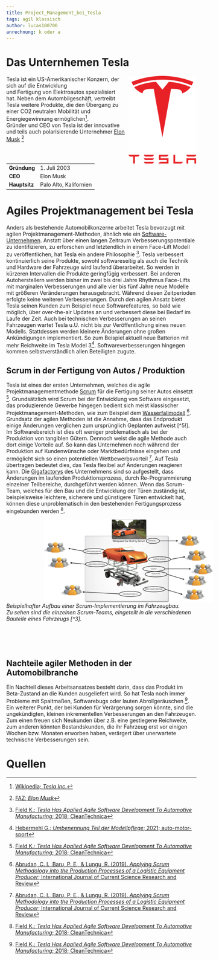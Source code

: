 ```yaml
---
title: Project_Management_bei_Tesla
tags: agil klassisch
author: lucas100700
anrechnung: k oder a
---
```




# Das Unternhemen Tesla 

<img style="float: right; margin-left: 10px" src="Project_Management_bei_Tesla/Tesla.jpg" width="180" height="232" align="right">

Tesla ist ein US-Amerikanischer Konzern, der sich auf die Entwicklung <br/> und Fertigung von Elektroautos spezialisiert hat. 
Neben dem Autombilgeschäft, vertreibt Tesla weitere Produkte, die den Übergang zu einer CO2 neutralen Mobilität und Energiegewinnung ermöglichen[^1]. <br/>
Gründer und CEO von Tesla ist der innovative und teils auch polarisierende Unternehmer [Elon Musk](https://de.wikipedia.org/wiki/Elon_Musk) [^2]
<br/>
<br/>
<table> 
  <tbody>
    <tr> <td> <b>Gründung<b> </td> <td> 1. Juli 2003 </td> 
    <tr> <td> <b>CEO<b> </td> <td> Elon Musk </td> 
    <tr> <td> <b>Hauptsitz<b> </td> <td> Palo Alto, Kalifornien </td>
  </body>
</table>



# Agiles Projektmanagement bei Tesla 

Anders als bestehende Automobilkonzerne arbeitet Tesla bevorzugt mit agilen Projektmanagement-Methoden, ähnlich wie ein [Software-Unternehmen](Spotify_Projectmanagement_Model.md). Anstatt über einen langen Zeitraum Verbesserungspotentiale zu identifizieren, zu erforschen und letztendlich in einem Face-Lift Modell zu veröffentlichen, hat Tesla ein andere Philosophie [^3]. 
Tesla verbessert kontinuierlich seine Produkte, sowohl softwareseitig als auch die Technik und Hardware der Fahrzeuge wird laufend überarbeitet. So werden in kürzeren Intervallen die Produkte geringfügig verbessert. Bei anderen Autoherstellern werden bisher im zwei bis drei Jahre Rhythmus Face-Lifts mit marginalen Verbesserungen und alle vier bis fünf Jahre neue Modelle mit größeren Veränderungen herausgebracht. Während diesen Zeitperioden erfolgte keine weiteren Verbesserungen. 
Durch den agilen Ansatz bietet Tesla seinen Kunden zum Beispiel neue Softwarefeatures, so bald wie möglich, über over-the-air Updates an und verbessert diese bei Bedarf im Laufe der Zeit. Auch bei technischen Verbesserungen an seinen Fahrzeugen wartet Tesla u.U. nicht bis zur Veröffentlichung eines neuen Modells. Stattdessen werden kleinere Änderungen ohne großen Ankündigungen implementiert. So zum Beispiel aktuell neue Batterien mit mehr Reichweite im Tesla Model 3[^4]. Softwareverbesserungen hingegen kommen selbstverständlich allen Beteiligten zugute. 


## Scrum in der Fertigung von Autos / Produktion

Tesla ist eines der ersten Unternehmen, welches die agile Projektmanagementmethode [Scrum](SCRUM.md) für die Fertigung seiner Autos einsetzt [^3]. 
Grundsätzlich wird Scrum bei der Entwicklung von Software eingesetzt, das produzierende Gewerbe hingegen bedient sich meist klassischer Projektmanagement-Methoden, wie zum Beispiel dem [Wasserfallmodell](https://de.wikipedia.org/wiki/Wasserfallmodell) [^5]. Grundsatz der agilen Methoden ist die Annahme, dass das Endprodukt einige Änderungen verglichen zum ursprünglich Geplanten aufweist [^5!]. Im Softwarebereich ist dies oft weniger problematisch als bei der Produktion von tangiblen Gütern. Dennoch weist die agile Methode auch dort einige Vorteile auf. So kann das Unternehmen noch während der Produktion auf Kundenwünsche oder Marktbedürfnisse eingehen und ermöglicht sich so einen potentiellen Wettbewerbsvorteil [^5]. 
Auf Tesla übertragen bedeutet dies, das Tesla flexibel auf Änderungen reagieren kann. Die [Gigafactorys](https://www.tesla.com/de_de/giga-berlin) des Unternehmens sind so aufgestellt, dass Änderungen im laufenden  Produktionsprozess, durch Re-Programmierung einzelner Teilbereiche, durchgeführt werden können. Wenn das Scrum-Team, welches für den Bau und die Entwicklung der Türen zuständig ist, beispielsweise leichtere, sicherere und günstigere Türen entwickelt hat, können diese unproblematisch in den bestehenden Fertigungsprozess eingebunden werden [^3].  


<img style="float: left; margin-left: 100px" src="Project_Management_bei_Tesla/scrum-car.jpg" width="450" height="220" align="left">
<br/>
<br/>
<br/>
<em> Beispielhafter Aufbau einer Scrum-Implementierung im Fahrzeugbau. <br/>
    Zu sehen sind die einzelnen Scrum-Teams, eingeteilt in die verschiedenen Bauteile eines Fahrzeugs [^3]. </em>
<br/>
<br/>
<br/>
<br/>
<br/>   


## Nachteile agiler Methoden in der Automobilbranche 

Ein Nachteil dieses Arbeitsansatzes besteht darin, dass das Produkt im Beta-Zustand an die Kunden ausgeliefert wird. So hat Tesla noch immer Probleme mit Spaltmaßen, Softwarebugs oder lauten Abrollgeräuschen [^3]. Ein weiterer Punkt, der bei Kunden für Verärgerung sorgen könnte, sind die ungekündigten, kleinen inkrementellen Verbesserungen an den Fahrzeugen. Zum einen freuen sich Neukunden über z.B. eine gestiegene Reichweite, zum anderen könnten Bestandskunden, die ihr Fahrzeug erst vor einigen Wochen bzw. Monaten erworben haben, verärgert über unerwartete technische Verbesserungen sein. 


# Quellen

[^1]: [Wikipedia; <em>Tesla Inc.</em>](https://de.wikipedia.org/wiki/Tesla,_Inc.)
[^2]: [FAZ; <em>Elon Musk</em>](https://www.faz.net/aktuell/wirtschaft/thema/elon-musk)
[^3]: [Field K.; <em>Tesla Has Applied Agile Software Development To Automotive Manufacturing</em>; 2018; CleanTechnica](https://cleantechnica.com/2018/09/01/tesla-has-applied-agile-software-development-to-automotive-manufacturing/)
[^4]: [Hebermehl G.; <em>Umbenennung Teil der Modellpflege</em>; 2021; auto-motor-sport](https://www.auto-motor-und-sport.de/elektroauto/tesla-model-3-mit-neuer-batterie-umbenennung-modellpflege/)
[^5]: [Abrudan, C. I., Baru, P. E., & Lungu, R. (2019). <em>Applying Scrum Methodology into the Production Processes of a Logistic Equipment Producer</em>; International Journal of Current Science Research and Review](https://ijcsrr.org/wp-content/uploads/2020/01/1-7.pdf)

